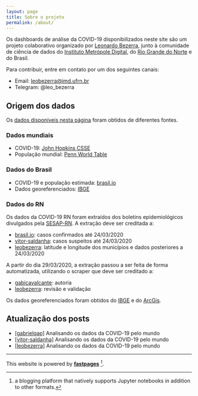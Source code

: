 ```yaml
---
layout: page
title: Sobre o projeto
permalink: /about/
---
```


Os dashboards de análise da COVID-19 disponibilizados neste site são um projeto colaborativo organizado por [Leonardo Bezerra](https://leobezerra.info), junto à comunidade de ciência de dados do [Instituto Metrópole Digital](https://imd.ufrn.br), do [Rio Grande do Norte](https://t.me/cienciadedadosRN) e do Brasil.

Para contribuir, entre em contato por um dos seguintes canais:
- Email: [leobezerra@imd.ufrn.br](mailto:leobezerra@imd.ufrn.br)
- Telegram: @leo_bezerra 

## Origem dos dados

Os [dados disponíveis nesta página](https://github.com/leobezerra/covid19/tree/master/data) foram obtidos de diferentes fontes.

### Dados mundiais
- COVID-19: [John Hopkins CSSE](https://github.com/CSSEGISandData/COVID-19)
- População mundial: [Penn World Table](https://www.rug.nl/ggdc/productivity/pwt/)

### Dados do Brasil
- COVID-19 e população estimada: [brasil.io](https://brasil.io)
- Dados georeferenciados: [IBGE](https://ibge.gov.br) 

### Dados do RN
Os dados da COVID-19 RN foram extraídos dos boletins epidemiológicos divulgados pela [SESAP-RN](https://saude.rn.gov.br). A extração deve ser creditada a:
- [brasil.io](https://brasil.io): casos confirmados até 24/03/2020
- [vitor-saldanha](https://github.com/vitor-saldanha): casos suspeitos até 24/03/2020
- [leobezerra](https://github.com/leobezerra): latitude e longitude dos municípios e dados posteriores a 24/03/2020

A partir do dia 29/03/2020, a extração passou a ser feita de forma automatizada, utilizando o scraper que deve ser creditado a:
- [gabicavalcante](https://github.com/gabicavalcante): autoria
- [leobezerra](https://github.com/leobezerra): revisão e validação

Os dados georeferenciados foram obtidos do [IBGE](https://ibge.gov.br) e do [ArcGis](https://arcgis.com).

## Atualização dos posts

* [[gabrielqap]](https://github.com/gabrielqap) Analisando os dados da COVID-19 pelo mundo
* [[vitor-saldanha]](https://github.com/vitor-saldanha) Analisando os dados da COVID-19 pelo mundo
* [[leobezerra]](https://github.com/leobezerra) Analisando os dados da COVID-19 pelo mundo

---
This website is powered by **[fastpages](https://github.com/fastai/fastpages)** [^1].

[^1]:a blogging platform that natively supports Jupyter notebooks in addition to other formats.
